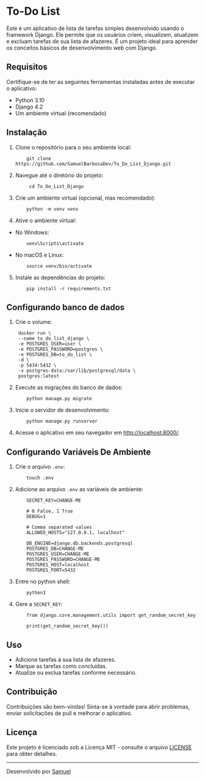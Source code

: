 # To-Do List

Este é um aplicativo de lista de tarefas simples desenvolvido usando o framework Django. Ele permite que os usuários criem, visualizem, atualizem e excluam tarefas de sua lista de afazeres. É um projeto ideal para aprender os conceitos básicos de desenvolvimento web com Django.

## Requisitos

Certifique-se de ter as seguintes ferramentas instaladas antes de executar o aplicativo:

- Python 3.10
- Django 4.2
- Um ambiente virtual (recomendado)

## Instalação

1. Clone o repositório para o seu ambiente local:
    ```shell
        git clone https://github.com/SamuelBarbosaDev/To_Do_List_Django.git
    ```
2. Navegue até o diretório do projeto:
   ```shell
        cd To_Do_List_Django
   ```

3. Crie um ambiente virtual (opcional, mas recomendado):

    ```shell
        python -m venv venv
    ```

4. Ative o ambiente virtual:

- No Windows:

    ```shell
        venv\Scripts\activate
    ```

- No macOS e Linux:

    ```shell
        source venv/bin/activate
    ```

5. Instale as dependências do projeto:

    ```shell
        pip install -r requirements.txt
    ```

## Configurando banco de dados
1. Crie o volume:

   ```shell
    docker run \
    --name to_do_list_django \
    -e POSTGRES_USER=user \
    -e POSTGRES_PASSWORD=postgres \
    -e POSTGRES_DB=to_do_list \
    -d \
    -p 5434:5432 \
    -v postgres-data:/var/lib/postgresql/data \
    postgres:latest
   ```

2. Execute as migrações do banco de dados:

    ```shell
        python manage.py migrate
    ```

3. Inicie o servidor de desenvolvimento:

    ```shell
        python manage.py runserver
    ```

4.  Acesse o aplicativo em seu navegador em [http://localhost:8000/](http://localhost:8000/).

## Configurando Variáveis De Ambiente

1. Crie o arquivo `.env`:
    ```shell
        touch .env
    ```
2. Adicione ao arquivo `.env` as variáveis de ambiente:
    ```shell
        SECRET_KEY=CHANGE-ME

        # 0 False, 1 True
        DEBUG=1

        # Comma separated values
        ALLOWED_HOSTS="127.0.0.1, localhost"

        DB_ENGINE=django.db.backends.postgresql
        POSTGRES_DB=CHANGE-ME
        POSTGRES_USER=CHANGE-ME
        POSTGRES_PASSWORD=CHANGE-ME
        POSTGRES_HOST=localhost
        POSTGRES_PORT=5432
    ```

3. Entre no python shell:
    ```shell
        python3
    ```

4. Gere a `SECRET_KEY`:
    ```shell
        from django.core.management.utils import get_random_secret_key

        print(get_random_secret_key())
    ```

## Uso

- Adicione tarefas à sua lista de afazeres.
- Marque as tarefas como concluídas.
- Atualize ou exclua tarefas conforme necessário.

## Contribuição

Contribuições são bem-vindas! Sinta-se à vontade para abrir problemas, enviar solicitações de pull e melhorar o aplicativo.

## Licença

Este projeto é licenciado sob a Licença MIT - consulte o arquivo [LICENSE](LICENSE) para obter detalhes.

---

Desenvolvido por [Samuel](https://github.com/SamuelBarbosaDev)

